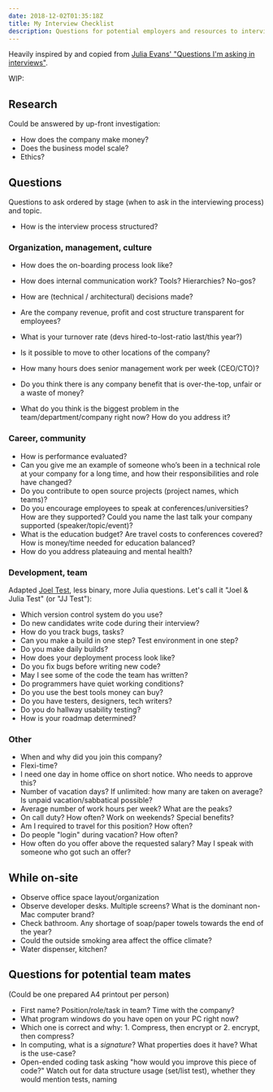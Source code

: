 ```yaml
---
date: 2018-12-02T01:35:18Z
title: My Interview Checklist
description: Questions for potential employers and resources to interview teams.
---
```


Heavily inspired by and copied from [Julia Evans' "Questions I'm asking in interviews"](https://jvns.ca/blog/2013/12/30/questions-im-asking-in-interviews/).

WIP:

## Research

Could be answered by up-front investigation:

* How does the company make money?
* Does the business model scale?
* Ethics?

## Questions

Questions to ask ordered by stage (when to ask in the interviewing process) and topic.

* How is the interview process structured?

### Organization, management, culture

* How does the on-boarding process look like?
* How does internal communication work? Tools? Hierarchies? No-gos?
* How are (technical / architectural) decisions made?
* Are the company revenue, profit and cost structure transparent for employees?
* What is your turnover rate (devs hired-to-lost-ratio last/this year?)
* Is it possible to move to other locations of the company?
* How many hours does senior management work per week (CEO/CTO)?

* Do you think there is any company benefit that is over-the-top, unfair or a waste of money?
* What do you think is the biggest problem in the team/department/company right now? How do you address it?

### Career, community

* How is performance evaluated?
* Can you give me an example of someone who’s been in a technical role at your company for a long time, and how their responsibilities and role have changed?
* Do you contribute to open source projects (project names, which teams)?
* Do you encourage employees to speak at conferences/universities? How are they supported? Could you name the last talk your company supported (speaker/topic/event)?
* What is the education budget? Are travel costs to conferences covered? How is money/time needed for education balanced?
* How do you address plateauing and mental health?

### Development, team

Adapted [Joel Test](https://www.joelonsoftware.com/2000/08/09/the-joel-test-12-steps-to-better-code/), less binary, more Julia questions. Let's call it "Joel & Julia Test" (or "JJ Test"):

* Which version control system do you use?
* Do new candidates write code during their interview?
* How do you track bugs, tasks?
* Can you make a build in one step? Test environment in one step?
* Do you make daily builds?
* How does your deployment process look like?
* Do you fix bugs before writing new code?
* May I see some of the code the team has written?
* Do programmers have quiet working conditions?
* Do you use the best tools money can buy?
* Do you have testers, designers, tech writers?
* Do you do hallway usability testing?
* How is your roadmap determined?

### Other

* When and why did you join this company?
* Flexi-time?
* I need one day in home office on short notice. Who needs to approve this?
* Number of vacation days? If unlimited: how many are taken on average? Is unpaid vacation/sabbatical possible?
* Average number of work hours per week? What are the peaks?
* On call duty? How often? Work on weekends? Special benefits?
* Am I required to travel for this position? How often?
* Do people "login" during vacation? How often?
* How often do you offer above the requested salary? May I speak with someone who got such an offer?

## While on-site

* Observe office space layout/organization
* Observe developer desks. Multiple screens? What is the dominant non-Mac computer brand?
* Check bathroom. Any shortage of soap/paper towels towards the end of the year?
* Could the outside smoking area affect the office climate?
* Water dispenser, kitchen?

## Questions for potential team mates

(Could be one prepared A4 printout per person)

* First name? Position/role/task in team? Time with the company?
* What program windows do you have open on your PC right now?
* Which one is correct and why: 1. Compress, then encrypt or 2. encrypt, then compress?
* In computing, what is a *signature*? What properties does it have? What is the use-case?
* Open-ended coding task asking "how would you improve this piece of code?" Watch out for data structure usage (set/list test), whether they would mention tests, naming
